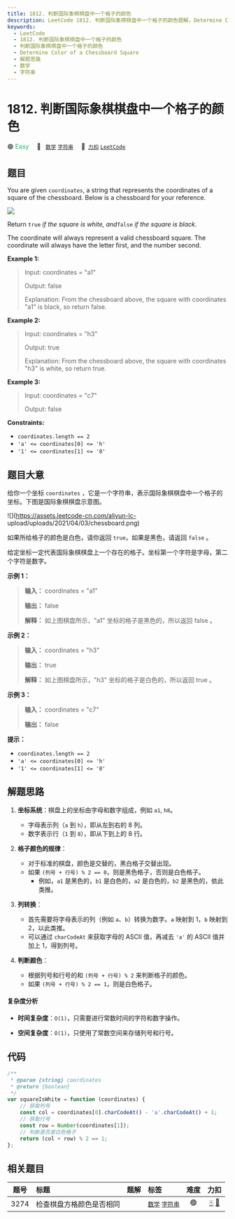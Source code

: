 ```yaml
---
title: 1812. 判断国际象棋棋盘中一个格子的颜色
description: LeetCode 1812. 判断国际象棋棋盘中一个格子的颜色题解，Determine Color of a Chessboard Square，包含解题思路、复杂度分析以及完整的 JavaScript 代码实现。
keywords:
  - LeetCode
  - 1812. 判断国际象棋棋盘中一个格子的颜色
  - 判断国际象棋棋盘中一个格子的颜色
  - Determine Color of a Chessboard Square
  - 解题思路
  - 数学
  - 字符串
---
```


# 1812. 判断国际象棋棋盘中一个格子的颜色

🟢 <font color=#15bd66>Easy</font>&emsp; 🔖&ensp; [`数学`](/tag/math.md) [`字符串`](/tag/string.md)&emsp; 🔗&ensp;[`力扣`](https://leetcode.cn/problems/determine-color-of-a-chessboard-square) [`LeetCode`](https://leetcode.com/problems/determine-color-of-a-chessboard-square)

## 题目

You are given `coordinates`, a string that represents the coordinates of a
square of the chessboard. Below is a chessboard for your reference.

![](https://assets.leetcode.com/uploads/2021/02/19/screenshot-2021-02-20-at-22159-pm.png)

Return `true` _if the square is white, and_`false` _if the square is black_.

The coordinate will always represent a valid chessboard square. The coordinate
will always have the letter first, and the number second.

**Example 1:**

> Input: coordinates = "a1"
>
> Output: false
>
> Explanation: From the chessboard above, the square with coordinates "a1" is black, so return false.

**Example 2:**

> Input: coordinates = "h3"
>
> Output: true
>
> Explanation: From the chessboard above, the square with coordinates "h3" is white, so return true.

**Example 3:**

> Input: coordinates = "c7"
>
> Output: false

**Constraints:**

- `coordinates.length == 2`
- `'a' <= coordinates[0] <= 'h'`
- `'1' <= coordinates[1] <= '8'`

## 题目大意

给你一个坐标 `coordinates` ，它是一个字符串，表示国际象棋棋盘中一个格子的坐标。下图是国际象棋棋盘示意图。

![](https://assets.leetcode-cn.com/aliyun-lc-
upload/uploads/2021/04/03/chessboard.png)

如果所给格子的颜色是白色，请你返回 `true`，如果是黑色，请返回 `false` 。

给定坐标一定代表国际象棋棋盘上一个存在的格子。坐标第一个字符是字母，第二个字符是数字。

**示例 1：**

> **输入：** coordinates = "a1"
>
> **输出：** false
>
> **解释：** 如上图棋盘所示，"a1" 坐标的格子是黑色的，所以返回 false 。

**示例 2：**

> **输入：** coordinates = "h3"
>
> **输出：** true
>
> **解释：** 如上图棋盘所示，"h3" 坐标的格子是白色的，所以返回 true 。

**示例 3：**

> **输入：** coordinates = "c7"
>
> **输出：** false

**提示：**

- `coordinates.length == 2`
- `'a' <= coordinates[0] <= 'h'`
- `'1' <= coordinates[1] <= '8'`

## 解题思路

1. **坐标系统**：棋盘上的坐标由字母和数字组成，例如 `a1`, `h8`。

   - 字母表示列（`a` 到 `h`），即从左到右的 8 列。
   - 数字表示行（`1` 到 `8`），即从下到上的 8 行。

2. **格子颜色的规律**：

   - 对于标准的棋盘，颜色是交替的，黑白格子交替出现。
   - 如果 `(列号 + 行号) % 2 == 0`，则是黑色格子，否则是白色格子。
     - 例如，`a1` 是黑色的，`b1` 是白色的，`a2` 是白色的，`b2` 是黑色的，依此类推。

3. **列转换**：
   - 首先需要将字母表示的列（例如 `a`、`b`）转换为数字。`a` 映射到 1，`b` 映射到 2，以此类推。
   - 可以通过 `charCodeAt` 来获取字母的 ASCII 值，再减去 `'a'` 的 ASCII 值并加上 1，得到列号。
4. **判断颜色**：
   - 根据列号和行号的和 `(列号 + 行号) % 2` 来判断格子的颜色。
   - 如果 `(列号 + 行号) % 2 == 1`，则是白色格子。

#### 复杂度分析

- **时间复杂度**：`O(1)`，只需要进行常数时间的字符和数字操作。

- **空间复杂度**：`O(1)`，只使用了常数空间来存储列号和行号。

## 代码

```javascript
/**
 * @param {string} coordinates
 * @return {boolean}
 */
var squareIsWhite = function (coordinates) {
	// 获取列号
	const col = coordinates[0].charCodeAt() - 'a'.charCodeAt() + 1;
	// 获取行号
	const row = Number(coordinates[1]);
	// 判断是否是白色格子
	return (col + row) % 2 == 1;
};
```

## 相关题目

<!-- prettier-ignore -->
| 题号 | 标题 | 题解 | 标签 | 难度 | 力扣 |
| :------: | :------ | :------: | :------ | :------: | :------: |
| 3274 | 检查棋盘方格颜色是否相同 |  |  [`数学`](/tag/math.md) [`字符串`](/tag/string.md) | 🟢 | [🀄️](https://leetcode.cn/problems/check-if-two-chessboard-squares-have-the-same-color) [🔗](https://leetcode.com/problems/check-if-two-chessboard-squares-have-the-same-color) |